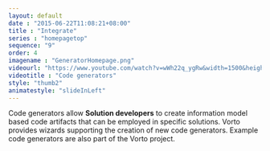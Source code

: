 ```yaml
---
layout: default
date : "2015-06-22T11:08:21+08:00"
title : "Integrate"
series : "homepagetop"
sequence: "9"
order: 4
imagename : "GeneratorHomepage.png"
videourl: "https://www.youtube.com/watch?v=wWh22q_ygRw&width=1500&height=1000"
videotitle : "Code generators"
style: "thumb2"
animatestyle: "slideInLeft"
---
```


Code generators allow <b>Solution developers</b> to create information model based code artifacts that can be employed in specific solutions. Vorto provides wizards supporting the creation of new code generators. Example code generators are also part of the Vorto project.
